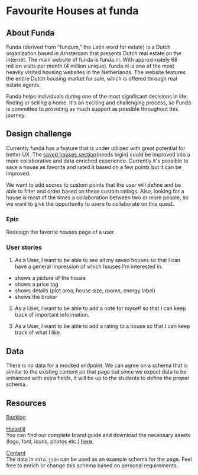 # Favourite Houses at funda

## About Funda

Funda (derived from "fundum," the Latin word for estate) is a Dutch organization based in Amsterdam that presents Dutch real estate on the internet. The main website of funda is funda.nl. With approximately 68 million visits per month (4 million unique). funda.nl is one of the most heavily visited housing websites in the Netherlands. The website features the entire Dutch housing market for sale, which is offered through real estate agents.

Funda helps individuals during one of the most significant decisions in life: finding or selling a home. It's an exciting and challenging process, so Funda is committed to providing as much support as possible throughout this journey.

## Design challenge

Currently funda has a feature that is under utilized with great potential for better UX. The [saved houses section](https://www.funda.nl/en/mijn/bewaard/)(needs login) could be improved into a more collaborative and data enriched experience. Currently it's possible to save a house as favorite and rated it based on a few points but it can be improved.

We want to add scores to custom points that the user will define and be able to filter and order based on these custom ratings. Also, looking for a house is most of the times a collaboration between two or more people, so we want to give the opportunity to users to collaborate on this quest.

### Epic
Redesign the favorite houses page of a user.

### User stories

1) As a User, I want to be able to see all my saved houses so that I can have a general impression of which houses I'm interested in.
  * shows a picture of the house
  * shows a price tag
  * shows details (plot area, house size, rooms, energy label)
  * shows the broker

2) As a User, I want to be able to add a note for myself so that I can keep track of important information.
   
3) As a User, I want to be able to add a rating to a house so that I can keep track of what I like.

## Data

There is no data for a mocked endpoint. We can agree on a schema that is similar to the existing content on that page but since we expect data to be enhanced with extra fields, it will be up to the students to define the proper schema.


## Resources

[Backlog](https://github.com/orgs/fdnd-agency/projects/21/views/2)

[Huisstijl]()  
You can find our complete brand guide and download the necessary assets (logo, font, icons, photos etc.) [here](https://brand.funda.nl/).

[Content](data.json)<br />
The data in `data.json` can be used as an example schema for the page. Feel free to enrich or change this schema based on personal requirements.
